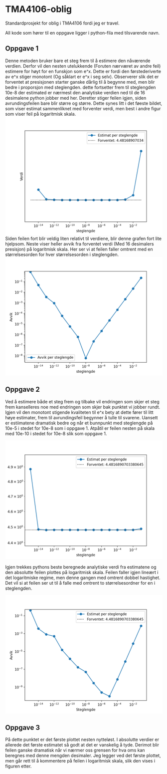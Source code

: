 # TMA4106-oblig
Standardprosjekt for oblig i TMA4106 fordi jeg er travel.

All kode som hører til en oppgave ligger i python-fila med tilsvarende navn.

## Oppgave 1

Denne metoden bruker bare et steg frem til å estimere den nåværende verdien. Derfor vil den nesten utelukkende (Foruten nærværet av andre feil) estimere for høyt for en funskjon som e^x. Dette er fordi den førstederiverte av e^x stiger monotont (Og såklart er e^x i seg selv).
Observerer slik det er forventet at presisjonen starter ganske dårlig til å begynne med, men blir bedre i proporsjon med steglengden. dette fortsetter frem til steglengden 10e-8 der estimated er nærmest den analytiske verdien ned til de 16 desimalene python jobber med her. Deretter stiger feilen igjen, siden avrundingsfeilen bare blir større og større. Dette synes litt i det føeste bildet, som viser estimat sammenliknet med forventer verdi, men best i andre figur som viser feil på logaritmisk skala.
![alt text](https://github.com/SimonEideHubs/TMA4106-oblig/blob/master/oppg1_1.png?raw=true)
Siden feilen fort blir veldig liten relativt til verdiene, blir denne grafen fort lite hjelpsom. Neste viser heller avvik fra forventet verdi (Med 16 desimalers presisjon) på logaritmisk skala. Her ser vi at feilen faller omtrent med en størrelsesorden for hver størrelsesorden i steglengden.
![alt text](https://github.com/SimonEideHubs/TMA4106-oblig/blob/master/oppg1_2.png?raw=true)


## Oppgave 2

Ved å estimere både et steg frem og tilbake vil endringen som skjer et steg frem kanselleres noe med endringen som skjer bak punktet vi jobber rundt. Igjen vil den monotont stigende kvaliteten til e^x bety at dette fører til litt høye estimater, frem til avrundingsfeil begynner å tulle til svarene. Uansett er estiimatene dramatisk bedre og når et bunnpunkt med steglengde på 10e-5 i stedet for 10e-8 som i oppgave 1. Atpåtil er feilen nesten på skala med 10e-10 i stedet for 10e-8 slik som oppgave 1.

![alt text](https://github.com/SimonEideHubs/TMA4106-oblig/blob/master/oppg2_1.png?raw=true)

Igjen trekkes pythons beste beregnede analytiske verdi fra estimatene og den absolutte feilen plottes på logaritmisk skala. Feilen faller igjen lineært i det logaritmiske regime, men denne gangen med omtrent dobbel hastighet. Det vil si at feilen ser ut til å falle med omtrent to størrelsesordner for en i steglengden.

![alt text](https://github.com/SimonEideHubs/TMA4106-oblig/blob/master/oppg2_2.png?raw=true)

## Oppgave 3

På dette punktet er det første plottet nesten nytteløst. I absolutte verdier er allerede det første estimatet så godt at det er vanskelig å tyde. Derimot blir feilen ganske dramatisk når vi nærmer oss grensen for hva oms kan beregnes med denne mengden desimaler. Jeg legger ved det første plottet, men går rett til å kommentere på feilen i logaritmisk skala, slik den vises i figuren etter.

